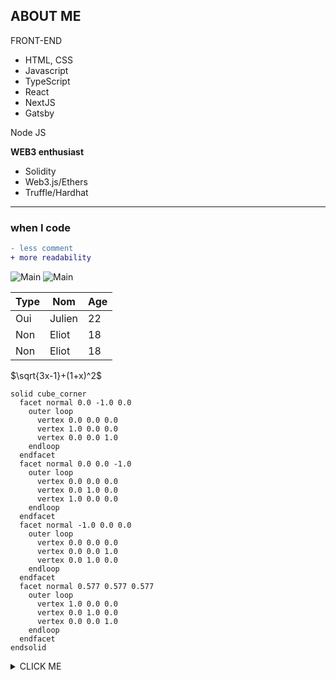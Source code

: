 ## ABOUT ME

FRONT-END
- HTML, CSS
- Javascript
- TypeScript
- React
- NextJS
- Gatsby

Node JS

**WEB3 enthusiast**
- Solidity
- Web3.js/Ethers
- Truffle/Hardhat

***

### when I code
```diff
- less comment
+ more readability
```

![Main](https://64.media.tumblr.com/tumblr_mbe1y9WerA1riqzepo1_400.gifv)
![Main](https://c.tenor.com/s1LAPOXya-wAAAAd/internet-bravo.gif)


|Type|Nom|Age|
|----|---|---|
|Oui|Julien|22|
|Non|Eliot|18|
|Non|Eliot|18|

 $\sqrt{3x-1}+(1+x)^2$

```stl
solid cube_corner
  facet normal 0.0 -1.0 0.0
    outer loop
      vertex 0.0 0.0 0.0
      vertex 1.0 0.0 0.0
      vertex 0.0 0.0 1.0
    endloop
  endfacet
  facet normal 0.0 0.0 -1.0
    outer loop
      vertex 0.0 0.0 0.0
      vertex 0.0 1.0 0.0
      vertex 1.0 0.0 0.0
    endloop
  endfacet
  facet normal -1.0 0.0 0.0
    outer loop
      vertex 0.0 0.0 0.0
      vertex 0.0 0.0 1.0
      vertex 0.0 1.0 0.0
    endloop
  endfacet
  facet normal 0.577 0.577 0.577
    outer loop
      vertex 1.0 0.0 0.0
      vertex 0.0 1.0 0.0
      vertex 0.0 0.0 1.0
    endloop
  endfacet
endsolid
```

<details><summary>CLICK ME</summary>
<p>

#### We can hide anything, even code!

```js
   console.log("it's me")
```

</p>
</details>
